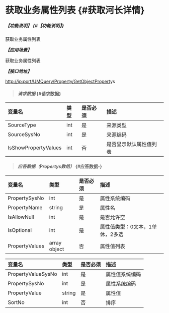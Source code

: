 # 获取业务属性列表 {#获取河长详情}

##### _【功能说明】_ {#【功能说明】}

获取业务属性列表

_**【应用场景】**_

获取业务属性列表

_**【接口地址】**_

[http://ip:port/UMQuery/Property/GetObjectPropert](http://ip:port/HMQuery/RiverMaster/GetRiverMasterByRiverMasterSysNo)ys

> #### _请求数据_ {#请求数据}

| 变量名 | 类型 | 是否必须 | 描述 |
| :--- | :--- | :--- | :--- |
| SourceType | int | 是 | 来源类型 |
| SourceSysNo | int | 是 | 来源编码 |
| IsShowPropertyValues | int | 否 | 是否显示默认属性值列表 |

> #### _应答数据（Propertys数组）_ {#应答数据-}

| 变量名 | 类型 | 是否必须 | 描述 |
| :--- | :--- | :--- | :--- |
| PropertySysNo | int | 是 | 属性系统编码 |
| PropertyName | string | 是 | 属性名 |
| IsAllowNull | int | 是 | 是否允许空 |
| IsOptional | int | 是 | 属性值类型：0文本，1单休，2多选 |
| PropertyValues | array object | 否 | 属性值列表 |

| 变量名 | 类型 | 是否必须 | 描述 |
| :--- | :--- | :--- | :--- |
| PropertyValueSysNo | int | 是 | 属性值系统编码 |
| PropertySysNo | int | 是 | 属性系统编码 |
| PropertyValue | string | 是 | 属性值 |
| SortNo | int | 否 | 排序 |



